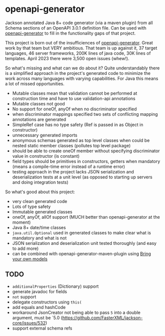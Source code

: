 # openapi-generator
Jackson annotated Java 8+ code generator (via a maven plugin) from all Schema sections of an OpenAPI 3.0.1 definition file. Can be used with [openapi-generator](https://github.com/OpenAPITools/openapi-generator) to fill in the functionality gaps of that project.

This project is born out of the insufficiences of [openapi-generator](https://github.com/OpenAPITools/openapi-generator). Great work by that team but VERY ambitious. That team is up against it, 37 target languages, 46 server frameworks, 200K lines of java code, 30K lines of templates. April 2023 there were 3,500 open issues (whew!).

So what's missing and what can we do about it? Quite understandably there is a simplified approach in the project's generated code to minimize the work across many languages with varying capabilities. For Java this means a lot of missed opportunities.
* Mutable classes mean that validation cannot be performed at construction time and have to use validation-api annotations
* Mutable classes not good 
* No support for oneOf, anyOf when no discriminator specified
* when discriminator mappings specified two sets of conflicting mapping annotations are generated
* SimpleRef case has no type safety (Ref is passed in as Object in constructor)
* unnecessary generated imports
* anonymous schemas generated as top level classes when could be nested static member classes (pollutes top level package)
* should be able to create oneOf member without specifying discriminator value in constructor (is constant)
* field types should be primitives in constructors, getters when mandatory (means a compile-time error instead of a runtime error) 
* testing approach in the project lacks JSON serialization and deserialization tests at a unit level (as opposed to starting up servers and doing integration tests)

So what's good about this project:
* very clean generated code
* Lots of type safety
* Immutable generated classes
* oneOf, anyOf, allOf support (MUCH better than openapi-generator at the moment)
* Java 8+ date/time classes
* `java.util.Optional` used in generated classes to make clear what is mandatory and what is not
* JSON serialization and deserialization unit tested thoroughly (and easy to add more)
* can be combined with openapi-generator-maven-plugin using [Bring your own models](https://openapi-generator.tech/docs/customization/#bringing-your-own-models)

## TODO
* `additionalProperties` (Dictionary) support
* generate javadoc for fields
* `not` support
* delegate constructors using `this(`
* add equals and hashCode
* workaround JsonCreator not being able to pass `5` into a double argument, must be `5.0 (https://github.com/FasterXML/jackson-core/issues/532)
* support external schema refs
